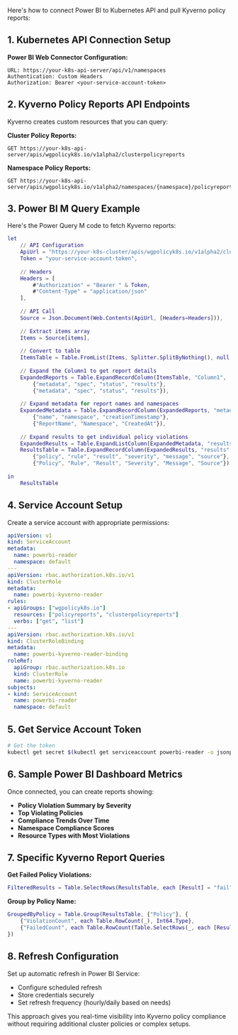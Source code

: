 Here's how to connect Power BI to Kubernetes API and pull Kyverno policy reports:

## 1. Kubernetes API Connection Setup

**Power BI Web Connector Configuration:**
```
URL: https://your-k8s-api-server/api/v1/namespaces
Authentication: Custom Headers
Authorization: Bearer <your-service-account-token>
```

## 2. Kyverno Policy Reports API Endpoints

Kyverno creates custom resources that you can query:

**Cluster Policy Reports:**
```
GET https://your-k8s-api-server/apis/wgpolicyk8s.io/v1alpha2/clusterpolicyreports
```

**Namespace Policy Reports:**
```
GET https://your-k8s-api-server/apis/wgpolicyk8s.io/v1alpha2/namespaces/{namespace}/policyreports
```

## 3. Power BI M Query Example

Here's the Power Query M code to fetch Kyverno reports:

```m
let
    // API Configuration
    ApiUrl = "https://your-k8s-cluster/apis/wgpolicyk8s.io/v1alpha2/clusterpolicyreports",
    Token = "your-service-account-token",
    
    // Headers
    Headers = [
        #"Authorization" = "Bearer " & Token,
        #"Content-Type" = "application/json"
    ],
    
    // API Call
    Source = Json.Document(Web.Contents(ApiUrl, [Headers=Headers])),
    
    // Extract items array
    Items = Source[items],
    
    // Convert to table
    ItemsTable = Table.FromList(Items, Splitter.SplitByNothing(), null, null, ExtraValues.Error),
    
    // Expand the Column1 to get report details
    ExpandedReports = Table.ExpandRecordColumn(ItemsTable, "Column1", 
        {"metadata", "spec", "status", "results"}, 
        {"metadata", "spec", "status", "results"}),
    
    // Expand metadata for report names and namespaces
    ExpandedMetadata = Table.ExpandRecordColumn(ExpandedReports, "metadata", 
        {"name", "namespace", "creationTimestamp"}, 
        {"ReportName", "Namespace", "CreatedAt"}),
    
    // Expand results to get individual policy violations
    ExpandedResults = Table.ExpandListColumn(ExpandedMetadata, "results"),
    ResultsTable = Table.ExpandRecordColumn(ExpandedResults, "results", 
        {"policy", "rule", "result", "severity", "message", "source"}, 
        {"Policy", "Rule", "Result", "Severity", "Message", "Source"})
        
in
    ResultsTable
```

## 4. Service Account Setup

Create a service account with appropriate permissions:

```yaml
apiVersion: v1
kind: ServiceAccount
metadata:
  name: powerbi-reader
  namespace: default
---
apiVersion: rbac.authorization.k8s.io/v1
kind: ClusterRole
metadata:
  name: powerbi-kyverno-reader
rules:
- apiGroups: ["wgpolicyk8s.io"]
  resources: ["policyreports", "clusterpolicyreports"]
  verbs: ["get", "list"]
---
apiVersion: rbac.authorization.k8s.io/v1
kind: ClusterRoleBinding
metadata:
  name: powerbi-kyverno-reader-binding
roleRef:
  apiGroup: rbac.authorization.k8s.io
  kind: ClusterRole
  name: powerbi-kyverno-reader
subjects:
- kind: ServiceAccount
  name: powerbi-reader
  namespace: default
```

## 5. Get Service Account Token

```bash
# Get the token
kubectl get secret $(kubectl get serviceaccount powerbi-reader -o jsonpath='{.secrets[0].name}') -o jsonpath='{.data.token}' | base64 --decode
```

## 6. Sample Power BI Dashboard Metrics

Once connected, you can create reports showing:

- **Policy Violation Summary by Severity**
- **Top Violating Policies**
- **Compliance Trends Over Time**
- **Namespace Compliance Scores**
- **Resource Types with Most Violations**

## 7. Specific Kyverno Report Queries

**Get Failed Policy Violations:**
```m
FilteredResults = Table.SelectRows(ResultsTable, each [Result] = "fail")
```

**Group by Policy Name:**
```m
GroupedByPolicy = Table.Group(ResultsTable, {"Policy"}, {
    {"ViolationCount", each Table.RowCount(_), Int64.Type},
    {"FailedCount", each Table.RowCount(Table.SelectRows(_, each [Result] = "fail")), Int64.Type}
})
```

## 8. Refresh Configuration

Set up automatic refresh in Power BI Service:
- Configure scheduled refresh
- Store credentials securely
- Set refresh frequency (hourly/daily based on needs)

This approach gives you real-time visibility into Kyverno policy compliance without requiring additional cluster policies or complex setups.